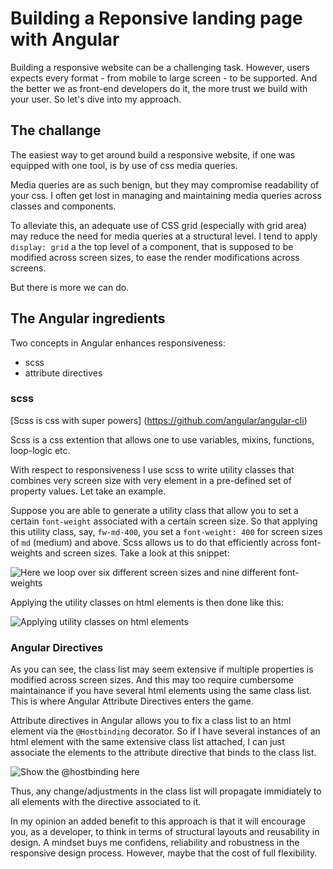 # Building a Reponsive landing page with Angular

Building a responsive website can be a challenging task. However, users expects every format - from mobile to large screen - to be supported. And the better we as front-end developers do it, the more trust we build with your user. So let's dive into my approach.

## The challange

The easiest way to get around build a responsive website, if one was equipped with one tool, is by use of css media queries.

Media queries are as such benign, but they may compromise readability of your css. I often get lost in managing and maintaining media queries across classes and components.

To alleviate this, an adequate use of CSS grid (especially with grid area) may reduce the need for media queries at a structural level. I tend to apply `display: grid` a the top level of a component, that is supposed to be modified across screen sizes, to ease the render modifications across screens.

But there is more we can do.

## The Angular ingredients

Two concepts in Angular enhances responsiveness:

- scss
- attribute directives

### scss

[Scss is css with super powers] (https://github.com/angular/angular-cli)

Scss is a css extention that allows one to use variables, mixins, functions, loop-logic etc.

With respect to responsiveness I use scss to write utility classes that combines very screen size with very element in a pre-defined set of property values. Let take an example.

Suppose you are able to generate a utility class that allow you to set a certain `font-weight` associated with a certain screen size. So that applying this utility class, say, `fw-md-400`, you set a `font-weight: 400` for screen sizes of `md` (medium) and above. Scss allows us to do that efficiently across font-weights and screen sizes. Take a look at this snippet:

![Here we loop over six different screen sizes and nine different font-weights](https://atrib-landing-page.netlify.app/assets/readme/carbon.png)

Applying the utility classes on html elements is then done like this:

![Applying utility classes on html elements](https://atrib-landing-page.netlify.app/assets/readme/carbon.png)

### Angular Directives

As you can see, the class list may seem extensive if multiple properties is modified across screen sizes. And this may too require cumbersome maintainance if you have several html elements using the same class list. This is where Angular Attribute Directives enters the game.

Attribute directives in Angular allows you to fix a class list to an html element via the `@Hostbinding` decorator. So if I have several instances of an html element with the same extensive class list attached, I can just associate the elements to the attribute directive that binds to the class list.

![Show the @hostbinding here](https://atrib-landing-page.netlify.app/assets/readme/carbon.png)

Thus, any change/adjustments in the class list will propagate immidiately to all elements with the directive associated to it.

In my opinion an added benefit to this approach is that it will encourage you, as a developer, to think in terms of structural layouts and reusability in design. A mindset buys me confidens, reliability and robustness in the responsive design process. However, maybe that the cost of full flexibility.
